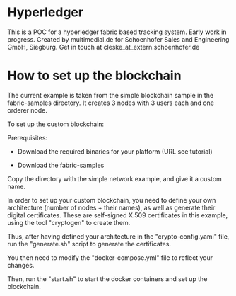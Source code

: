 # Hyperledger

This is a POC for a hyperledger fabric based tracking system. Early work in progress.
Created by multimedial.de for Schoenhofer Sales and Engineering GmbH, Siegburg.
Get in touch at cleske_at_extern.schoenhofer.de

# How to set up the blockchain

The current example is taken from the simple blockchain sample in the fabric-samples directory. It creates 3 nodes with 3 users each and one orderer node.

To set up the custom blockchain:


Prerequisites:

- Download the required binaries for your platform (URL see tutorial)

- Download the fabric-samples


Copy the directory with the simple network example, and give it a custom name. 

In order to set up your custom blockchain, you need to define your own architecture (number of nodes + their names), as well as generate their digital certificates. 
These are self-signed X.509 certificates in this example, using the tool "cryptogen" to create them. 

Thus, after having defined your architecture in the "crypto-config.yaml" file, run the "generate.sh" script to generate the certificates.

You then need to modify the "docker-compose.yml" file to reflect your changes. 

Then, run the "start.sh" to start the docker containers and set up the blockchain.

